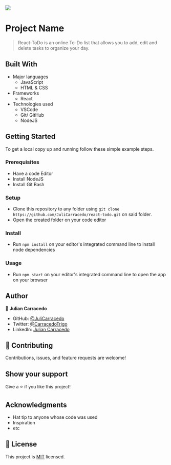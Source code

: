 ![](https://img.shields.io/badge/Microverse-blueviolet)

# Project Name

> React-ToDo is an online To-Do list that allows you to add, edit and delete tasks to organize your day.


## Built With

- Major languages
    - JavaScript
    - HTML & CSS
- Frameworks
    - React
- Technologies used
    - VSCode
    - Git/ GitHub
    - NodeJS

## Getting Started

To get a local copy up and running follow these simple example steps.

### Prerequisites

- Have a code Editor
- Install NodeJS
- Install Git Bash

### Setup

- Clone this repository to any folder using ```git clone https://github.com/JuliCarracedo/react-todo.git``` on said folder.
- Open the created folder on your code editor

### Install

- Run ```npm install``` on your editor's integrated command line to install node dependencies

### Usage

- Run ```npm start``` on your editor's integrated command line to open the app on your browser

## Author

👤 **Julian Carracedo**

- GitHub: [@JuliCarracedo](https://github.com/JuliCarracedo)
- Twitter: [@CarracedoTrigo](https://twitter.com/CarracedoTrigo)
- LinkedIn: [Julian Carracedo](https://linkedin.com/in/julian-carracedo)


## 🤝 Contributing

Contributions, issues, and feature requests are welcome!

## Show your support

Give a ⭐️ if you like this project!

## Acknowledgments

- Hat tip to anyone whose code was used
- Inspiration
- etc

## 📝 License

This project is [MIT](./MIT.md) licensed.